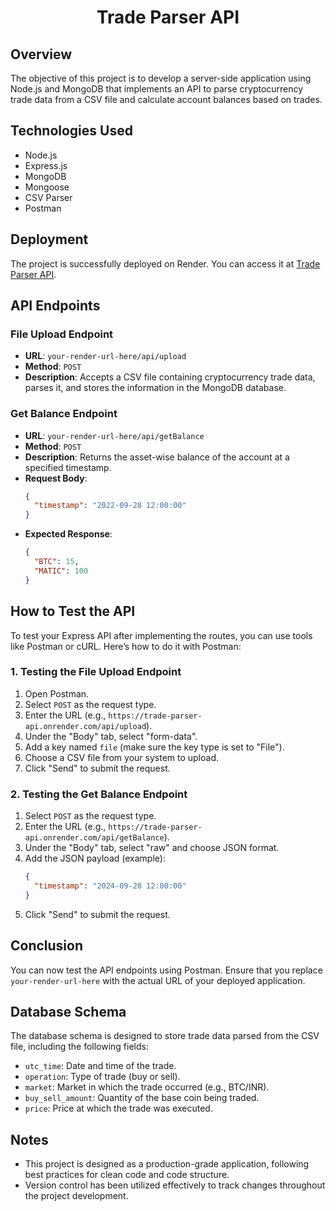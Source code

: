 <h1 align=center>
Trade Parser API
</h1> 

## Overview

The objective of this project is to develop a server-side application using Node.js and MongoDB that implements an API to parse cryptocurrency trade data from a CSV file and calculate account balances based on trades.

## Technologies Used
- Node.js
- Express.js
- MongoDB
- Mongoose
- CSV Parser
- Postman

## Deployment
The project is successfully deployed on Render. You can access it at [Trade Parser API](https://trade-parser-api.onrender.com).

## API Endpoints

### File Upload Endpoint
- **URL**: `your-render-url-here/api/upload`
- **Method**: `POST`
- **Description**: Accepts a CSV file containing cryptocurrency trade data, parses it, and stores the information in the MongoDB database.

### Get Balance Endpoint
- **URL**: `your-render-url-here/api/getBalance`
- **Method**: `POST`
- **Description**: Returns the asset-wise balance of the account at a specified timestamp.
- **Request Body**:
    ```json
    {
      "timestamp": "2022-09-28 12:00:00"
    }
    ```
- **Expected Response**:
    ```json
    {
      "BTC": 15,
      "MATIC": 100
    }
    ```

## How to Test the API
To test your Express API after implementing the routes, you can use tools like Postman or cURL. Here’s how to do it with Postman:

### 1. Testing the File Upload Endpoint
1. Open Postman.
2. Select `POST` as the request type.
3. Enter the URL (e.g., `https://trade-parser-api.onrender.com/api/upload`).
4. Under the "Body" tab, select "form-data".
5. Add a key named `file` (make sure the key type is set to "File").
6. Choose a CSV file from your system to upload.
7. Click "Send" to submit the request.

### 2. Testing the Get Balance Endpoint
1. Select `POST` as the request type.
2. Enter the URL (e.g., `https://trade-parser-api.onrender.com/api/getBalance`).
3. Under the "Body" tab, select "raw" and choose JSON format.
4. Add the JSON payload (example):
    ```json
    {
      "timestamp": "2024-09-28 12:00:00"
    }
    ```
5. Click "Send" to submit the request.

## Conclusion
You can now test the API endpoints using Postman. Ensure that you replace `your-render-url-here` with the actual URL of your deployed application.

## Database Schema
The database schema is designed to store trade data parsed from the CSV file, including the following fields:
- `utc_time`: Date and time of the trade.
- `operation`: Type of trade (buy or sell).
- `market`: Market in which the trade occurred (e.g., BTC/INR).
- `buy_sell_amount`: Quantity of the base coin being traded.
- `price`: Price at which the trade was executed.

## Notes
- This project is designed as a production-grade application, following best practices for clean code and code structure.
- Version control has been utilized effectively to track changes throughout the project development.
